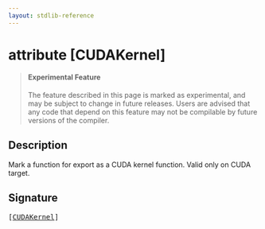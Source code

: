```yaml
---
layout: stdlib-reference
---
```


# attribute [CUDAKernel]

> #### Experimental Feature
> The feature described in this page is marked as experimental, and may be subject to change in future releases.
> Users are advised that any code that depend on this feature may not be compilable by future versions of the compiler.

## Description

Mark a function for export as a CUDA kernel function. Valid only on CUDA target.


## Signature

<pre>
[<a href="cudakernel-01234">CUDAKernel</a>]
</pre>

